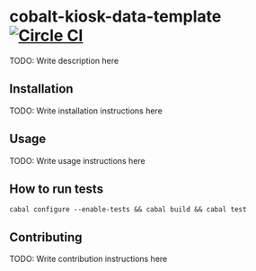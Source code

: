 # cobalt-kiosk-data-template [![Circle CI](https://circleci.com/gh/plow-technologies/cobalt-kiosk-data-template.svg?style=shield)](https://circleci.com/gh/plow-technologies/cobalt-kiosk-data-template)

TODO: Write description here

## Installation

TODO: Write installation instructions here

## Usage

TODO: Write usage instructions here

## How to run tests

```
cabal configure --enable-tests && cabal build && cabal test
```

## Contributing

TODO: Write contribution instructions here

